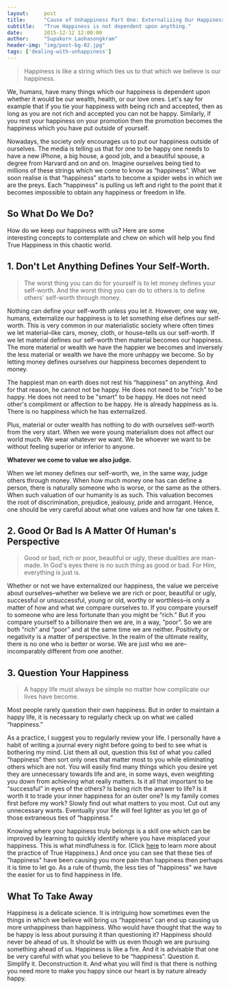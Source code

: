 ```yaml
---
layout:     post
title:      "Cause of Unhappiness Part One: Externalizing Our Happiness"
subtitle:   "True Happiness is not dependent upon anything."
date:       2015-12-12 12:00:00
author:     "Supakorn Laohasongkram"
header-img: "img/post-bg-02.jpg"
tags: ['dealing-with-unhappiness']
---
```


<blockquote>Happiness is like a string which ties us to that which we believe is our happiness.</blockquote>
We, humans, have many things which our happiness is dependent upon whether it would be our wealth, health, or our love ones. Let's say for example that if you tie your happiness with being rich and accepted, then as long as you are not rich and accepted you can not be happy. Similarly, if you rest your happiness on your promotion then the promotion becomes the happiness which you have put outside of yourself.

Nowadays, the society <em>only</em> encourages us to put our happiness outside of ourselves. The media is telling us that for one to be happy one needs to have a new iPhone, a big house, a good job, and a beautiful spouse, a degree from Harvard and on and on. Imagine ourselves being tied to millions of these strings which we come to know as “happiness”. What we soon realise is that “happiness” starts to become a spider webs in which we are the preys. Each "happiness" is pulling us left and right to the point that it becomes impossible to obtain any happiness or freedom in life.
<h2 class="section-heading capitalized">So What Do We Do?</h2>
How do we keep our happiness with us? Here are some interesting concepts to contemplate and chew on which will help you find True Happiness in this chaotic world.
<h2 class="section-heading">1. Don't Let Anything Defines Your Self-Worth.</h2>
<blockquote>The worst thing you can do for yourself is to let money defines your self-worth. And the worst thing you can do to others is to define others' self-worth through money.</blockquote>
Nothing can define your self-worth unless you let it. However, one way we, humans, externalize our happiness is to let something else defines our self-worth. This is very common in our materialistic society where often times we let material–like cars, money, cloth, or house–tells us our self-worth. If we let material defines our self-worth then material becomes our happiness. The more material or wealth we have the happier we becomes and inversely the less material or wealth we have the more unhappy we become. So by letting money defines ourselves our happiness becomes dependent to money.

The happiest man on earth does not rest his “happiness” on anything. And for that reason, he cannot not be happy. He does not need to be "rich" to be happy. He does not need to be "smart" to be happy. He does not need other's compliment or affection to be happy. He is already happiness as is. There is no happiness which he has externalized.

Plus, material or outer wealth has nothing to do with ourselves self-worth from the very start. When we were young materialism does not affect our world much. We wear whatever we want. We be whoever we want to be without feeling superior or inferior to anyone.

<strong>Whatever we come to value we also judge.</strong>

When we let money defines our self-worth, we, in the same way, judge others through money. When how much money one has can define a person, there is naturally someone who is worse, or the same as the others. When such valuation of our humanity is as such. This valuation becomes the root of discrimination, prejudice, jealousy, pride and arrogant. Hence, one should be very careful about what one values and how far one takes it.
<h2 class="section-heading capitalized">2. Good Or Bad Is A Matter Of Human's Perspective</h2>
<blockquote>Good or bad, rich or poor, beautiful or ugly, these dualities are man-made. In God's eyes there is no such thing as good or bad. For Him, everything is just is.</blockquote>
Whether or not we have externalized our happiness, the value we perceive about ourselves–whether we believe we are rich or poor, beautiful or ugly, successful or unsuccessful, young or old, worthy or worthless–is only a matter of how and what we compare ourselves to. If you compare yourself to someone who are less fortunate than you might be “rich.” But if you compare yourself to a billionaire then we are, in a way, “poor”. So we are both “rich” and “poor” and at the same time we are neither. Positivity or negativity is a matter of perspective. In the realm of the ultimate reality, there is no one who is better or worse. We are just who we are–incomparably different from one another.
<h2 class="section-heading">3. Question Your Happiness</h2>
<blockquote>A happy life must always be simple no matter how complicate our lives have become.</blockquote>
Most people rarely question their own happiness. But in order to maintain a happy life, it is necessary to regularly check up on what we called “happiness.”

As a practice, I suggest you to regularly review your life. I personally have a habit of writing a journal every night before going to bed to see what is bothering my mind. List them all out, question this list of what you called “happiness” then sort only ones that matter most to you while eliminating others which are not. You will easily find many things which you desire yet they are unnecessary towards life and are, in some ways, even weighting you down from achieving what really matters. Is it all that important to be “successful” in eyes of the others? Is being rich the answer to life? Is it worth it to trade your inner happiness for an outer one? Is my family comes first before my work? Slowly find out what matters to you most. Cut out any unnecessary wants. Eventually your life will feel lighter as you let go of those extraneous ties of “happiness.”

Knowing where your happiness truly belongs is a skill one which can be improved by learning to quickly identify where you have misplaced your happiness. This is what mindfulness is for. (Click <a href="http://true-happiness.github.io/tags/true-happiness-essential/">here</a> to learn more about the practice of True Happiness.) And once you can see that these ties of "happiness" have been causing you more pain than happiness then perhaps it is time to let go. As a rule of thumb, the less ties of "happiness" we have the easier for us to find happiness in life.

<h2 class="section-heading">What To Take Away</h2>
Happiness is a delicate science. It is intriguing how sometimes even the things in which we believe will bring us “happiness” can end up causing us more unhappiness than happiness. Who would have thought that the way to be happy is less about pursuing it than questioning it? Happiness should never be ahead of us. It should be with us even though we are pursuing something ahead of us. Happiness is like a fire. And it is advisable that one be very careful with what you believe to be “happiness”. Question it. Simplify it. Deconstruction it. And what you will find is that there is nothing you need more to make you happy since our heart is by nature already happy.